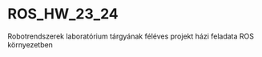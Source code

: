# ROS_HW_23_24
Robotrendszerek laboratórium tárgyának féléves projekt házi feladata ROS környezetben